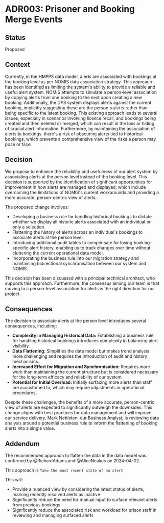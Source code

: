 # ADR003: Prisoner and Booking Merge Events

## Status

Proposed

## Context

Currently, in the HMPPS data model, alerts are associated with bookings at the booking level as per NOMIS data association strategy. This approach has been identified as limiting the system's ability to provide a reliable and useful alert system. NOMIS attempts to simulate a person-level association by copying alerts from one booking to the next upon creating a new booking. Additionally, the DPS system displays alerts against the current booking, implicitly suggesting these are the person's alerts rather than being specific to the latest booking. This existing approach leads to several issues, especially in scenarios involving licence recall, and bookings being created and then deleted or merged, which can result in the loss or hiding of crucial alert information. Furthermore, by maintaining the association of alerts to bookings, there's a risk of obscuring alerts tied to historical bookings, which prevents a comprehensive view of the risks a person may pose or face.

## Decision

We propose to enhance the reliability and usefulness of our alert system by associating alerts at the person level instead of the booking level. This decision is supported by the identification of significant opportunities for improvement in how alerts are managed and displayed, which include overcoming the limitations of NOMIS's current workarounds and providing a more accurate, person-centric view of alerts.

The proposed change involves:
- Developing a business rule for handling historical bookings to dictate whether we display all historic alerts associated with an individual or only a selection.
- Flattening the history of alerts across an individual's bookings to associate alerts at the person level.
- Introducing additional audit tables to compensate for losing booking-specific alert history, enabling us to track changes over time without cluttering the current operational data model.
- Incorporating the business rule into our migration strategy and maintaining bidirectional synchronisation between our system and NOMIS.

This decision has been discussed with a principal technical architect, who supports this approach. Furthermore, the consensus among our team is that moving to a person-level association for alerts is the right direction for our project.

## Consequences

The decision to associate alerts at the person level introduces several consequences, including:

- **Complexity in Managing Historical Data:** Establishing a business rule for handling historical bookings introduces complexity in balancing alert visibility.
- **Data Flattening:** Simplifies the data model but makes trend analysis more challenging and requires the introduction of audit and history mechanisms.
- **Increased Effort for Migration and Synchronisation:** Requires more work than maintaining the current structure but is considered necessary for the long-term efficacy and reliability of our system.
- **Potential for Initial Overload:** Initially surfacing more alerts than staff are accustomed to, which may require adjustments in operational procedures.

Despite these challenges, the benefits of a more accurate, person-centric view of alerts are expected to significantly outweigh the downsides. This change aligns with best practices for data management and will improve our service delivery. Mark Nettleton, our Business Analyst, is reviewing data analysis around a potential business rule to inform the flattening of booking alerts into a single value.

## Addendum

The recommended approach to flatten the data in the data model was confirmed by @RichardAdams and @AliceNoakes on 2024-04-02.

This approach is `Take the most recent state of an alert`

This will:
- Provide a nuanced view by considering the latest status of alerts, marking recently resolved alerts as inactive
- Significantly reduce the need for manual input to surface relevant alerts from previous bookings
- Significantly reduce the associated risk and workload for prison staff in reviewing and managing surfaced alerts
